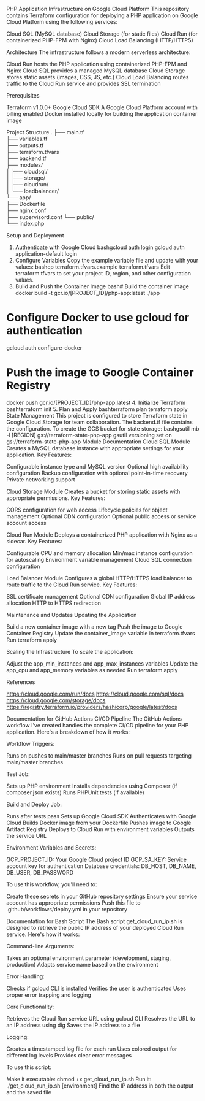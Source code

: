 PHP Application Infrastructure on Google Cloud Platform
This repository contains Terraform configuration for deploying a PHP application on Google Cloud Platform using the following services:

Cloud SQL (MySQL database)
Cloud Storage (for static files)
Cloud Run (for containerized PHP-FPM with Nginx)
Cloud Load Balancing (HTTP/HTTPS)

Architecture
The infrastructure follows a modern serverless architecture:

Cloud Run hosts the PHP application using containerized PHP-FPM and Nginx
Cloud SQL provides a managed MySQL database
Cloud Storage stores static assets (images, CSS, JS, etc.)
Cloud Load Balancing routes traffic to the Cloud Run service and provides SSL termination

Prerequisites

Terraform v1.0.0+
Google Cloud SDK
A Google Cloud Platform account with billing enabled
Docker installed locally for building the application container image

Project Structure
.
├── main.tf             
├── variables.tf       
├── outputs.tf          
├── terraform.tfvars    
├── backend.tf          
├── modules/            
│   ├── cloudsql/       
│   ├── storage/        
│   ├── cloudrun/     
│   └── loadbalancer/   
└── app/                
    ├── Dockerfile      
    ├── nginx.conf      
    ├── supervisord.conf 
    └── public/         
        └── index.php   
        
Setup and Deployment
1. Authenticate with Google Cloud
bashgcloud auth login
gcloud auth application-default login
2. Configure Variables
Copy the example variable file and update with your values:
bashcp terraform.tfvars.example terraform.tfvars
Edit terraform.tfvars to set your project ID, region, and other configuration values.
3. Build and Push the Container Image
bash# Build the container image
docker build -t gcr.io/[PROJECT_ID]/php-app:latest ./app

# Configure Docker to use gcloud for authentication
gcloud auth configure-docker

# Push the image to Google Container Registry
docker push gcr.io/[PROJECT_ID]/php-app:latest
4. Initialize Terraform
bashterraform init
5. Plan and Apply
bashterraform plan
terraform apply
State Management
This project is configured to store Terraform state in Google Cloud Storage for team collaboration. The backend.tf file contains the configuration.
To create the GCS bucket for state storage:
bashgsutil mb -l [REGION] gs://terraform-state-php-app
gsutil versioning set on gs://terraform-state-php-app
Module Documentation
Cloud SQL Module
Creates a MySQL database instance with appropriate settings for your application.
Key Features:

Configurable instance type and MySQL version
Optional high availability configuration
Backup configuration with optional point-in-time recovery
Private networking support

Cloud Storage Module
Creates a bucket for storing static assets with appropriate permissions.
Key Features:

CORS configuration for web access
Lifecycle policies for object management
Optional CDN configuration
Optional public access or service account access

Cloud Run Module
Deploys a containerized PHP application with Nginx as a sidecar.
Key Features:

Configurable CPU and memory allocation
Min/max instance configuration for autoscaling
Environment variable management
Cloud SQL connection configuration

Load Balancer Module
Configures a global HTTP/HTTPS load balancer to route traffic to the Cloud Run service.
Key Features:

SSL certificate management
Optional CDN configuration
Global IP address allocation
HTTP to HTTPS redirection

Maintenance and Updates
Updating the Application

Build a new container image with a new tag
Push the image to Google Container Registry
Update the container_image variable in terraform.tfvars
Run terraform apply

Scaling the Infrastructure
To scale the application:

Adjust the app_min_instances and app_max_instances variables
Update the app_cpu and app_memory variables as needed
Run terraform apply

References

https://cloud.google.com/run/docs
https://cloud.google.com/sql/docs
https://cloud.google.com/storage/docs
https://registry.terraform.io/providers/hashicorp/google/latest/docs


Documentation for GitHub Actions CI/CD Pipeline
The GitHub Actions workflow I've created handles the complete CI/CD pipeline for your PHP application. Here's a breakdown of how it works:

Workflow Triggers:

Runs on pushes to main/master branches
Runs on pull requests targeting main/master branches


Test Job:

Sets up PHP environment
Installs dependencies using Composer (if composer.json exists)
Runs PHPUnit tests (if available)


Build and Deploy Job:

Runs after tests pass
Sets up Google Cloud SDK
Authenticates with Google Cloud
Builds Docker image from your Dockerfile
Pushes image to Google Artifact Registry
Deploys to Cloud Run with environment variables
Outputs the service URL


Environment Variables and Secrets:

GCP_PROJECT_ID: Your Google Cloud project ID
GCP_SA_KEY: Service account key for authentication
Database credentials: DB_HOST, DB_NAME, DB_USER, DB_PASSWORD



To use this workflow, you'll need to:

Create these secrets in your GitHub repository settings
Ensure your service account has appropriate permissions
Push this file to .github/workflows/deploy.yml in your repository

Documentation for Bash Script
The Bash script get_cloud_run_ip.sh is designed to retrieve the public IP address of your deployed Cloud Run service. Here's how it works:

Command-line Arguments:

Takes an optional environment parameter (development, staging, production)
Adapts service name based on the environment


Error Handling:

Checks if gcloud CLI is installed
Verifies the user is authenticated
Uses proper error trapping and logging


Core Functionality:

Retrieves the Cloud Run service URL using gcloud CLI
Resolves the URL to an IP address using dig
Saves the IP address to a file


Logging:

Creates a timestamped log file for each run
Uses colored output for different log levels
Provides clear error messages



To use this script:

Make it executable: chmod +x get_cloud_run_ip.sh
Run it: ./get_cloud_run_ip.sh [environment]
Find the IP address in both the output and the saved file